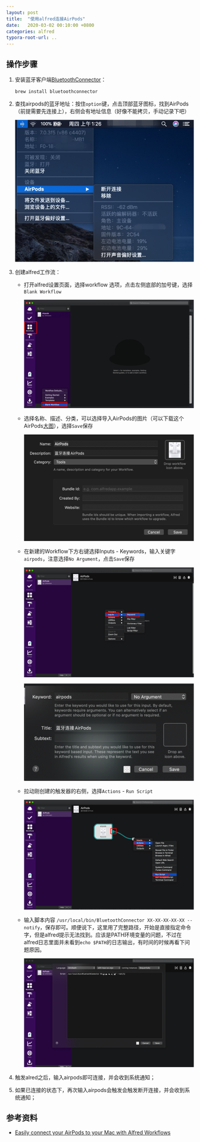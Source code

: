 ```yaml
---
layout: post
title:  "使用alfred连接AirPods"
date:   2020-03-02 00:10:00 +0800
categories: alfred
typora-root-url: ..
---
```


## 操作步骤

1. 安装蓝牙客户端[BluetoothConnector](https://github.com/lapfelix/BluetoothConnector)：

   ```bash
   brew install bluetoothconnector
   ```

2. 查找airpods的蓝牙地址：按住`option`键，点击顶部蓝牙图标，找到AirPods（前提需要先连接上），右侧会有地址信息（好像不能拷贝，手动记录下吧）

   ![image-20200312014254798](/raw/2020-03-12-connect-airpods-with-alfred/image-20200312014254798.png)

3. 创建alfred工作流：

   - 打开alfred设置页面，选择workflow 选项，点击左侧底部的加号键，选择`Blank Workflow`

     ![image-20200312020649941](/raw/2020-03-12-connect-airpods-with-alfred/image-20200312020649941.png)

   - 选择名称、描述、分类，可以选择导入AirPods的图片（可以下载这个AirPods[大图](https://www.apple.com/v/airpods/j/images/overview/airpods__dh7xkbort402_large_2x.jpg)），选择`Save`保存

     ![image-20200312021125185](/raw/2020-03-12-connect-airpods-with-alfred/image-20200312021125185.png)

   - 在新建的Workflow下方右键选择Inputs - Keywords，输入关键字`airpods`，注意选择`No Argument`，点击`Save`保存

     ![image-20200312021419665](/raw/2020-03-12-connect-airpods-with-alfred/image-20200312021419665.png)

     ![image-20200312021850603](/raw/2020-03-12-connect-airpods-with-alfred/image-20200312021850603.png)

   - 拉动刚创建的触发器的右侧，选择`Actions` - `Run Script`

     ![image-20200312022344161](/raw/2020-03-12-connect-airpods-with-alfred/image-20200312022344161.png)

   - 输入脚本内容 `/usr/local/bin/BluetoothConnector XX-XX-XX-XX-XX --notify`，保存即可。顺便说下，这里用了完整路径，开始是直接指定命令字，但是alfred提示无法找到。应该是PATH环境变量的问题，不过在alfred日志里面并未看到`echo $PATH`的日志输出，有时间的时候再看下问题原因。

     ![image-20200312022854483](/raw/2020-03-12-connect-airpods-with-alfred/image-20200312022854483.png)

4. 触发alred之后，输入airpods即可连接，并会收到系统通知；

5. 如果已连接的状态下，再次输入airpods会触发会触发断开连接，并会收到系统通知；

## 参考资料

- [Easily connect your AirPods to your Mac with Alfred Workflows](https://gary.mcad.am/easily-connect-your-airpods-to-your-mac-with-alfred-workflows-feea1b2fce78)

